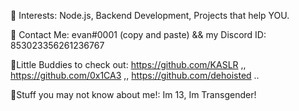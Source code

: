 🎉 Interests: Node.js, Backend Development, Projects that help YOU.

🎉 Contact Me: еvan#0001 (copy and paste) && my Discord ID: 853023356261236767

🎉Little Buddies to check out: https://github.com/KASLR ,, https://github.com/0x1CA3 ,, https://github.com/dehoisted ..

🎉Stuff you may not know about me!: Im 13, Im Transgender!








